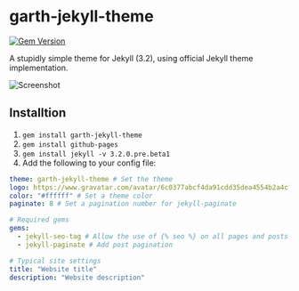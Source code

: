 # garth-jekyll-theme

[![Gem Version](https://badge.fury.io/rb/garth-jekyll-theme.svg)](https://badge.fury.io/rb/garth-jekyll-theme)

A stupidly simple theme for Jekyll (3.2), using official Jekyll theme implementation.

![Screenshot](https://raw.githubusercontent.com/daviddarnes/garth-jekyll-theme/master/screenshot.png)

## Installtion

1. `gem install garth-jekyll-theme`
2. `gem install github-pages`
3. `gem install jekyll -v 3.2.0.pre.beta1`
4. Add the following to your config file:
  ``` yml
  theme: garth-jekyll-theme # Set the theme
  logo: https://www.gravatar.com/avatar/6c0377abcf4da91cdd35dea4554b2a4c?s=300 # Provide an avatar/logo
  color: "#ffffff" # Set a theme color
  paginate: 8 # Set a pagination number for jekyll-paginate

  # Required gems
  gems:
    - jekyll-seo-tag # Allow the use of {% seo %} on all pages and posts
    - jekyll-paginate # Add post pagination

  # Typical site settings
  title: "Website title"
  description: "Website description"
  ```
